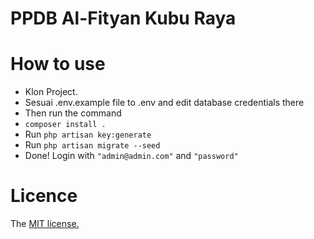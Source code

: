 # PPDB Al-Fityan Kubu Raya

# How to use
- Klon Project.
- Sesuai .env.example file to .env and edit database credentials there
- Then run the command
- ``` composer install . ```
- Run ``` php artisan key:generate ``` 
- Run ``` php artisan migrate --seed ``` 
- Done! Login with ``` "admin@admin.com" ``` and ``` "password" ```

# Licence
The <a href="http://opensource.org/licenses/MIT">MIT license.</a>
